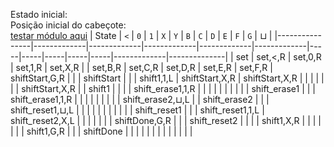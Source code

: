 Estado inicial: <br>
Posição inicial do cabeçote: <br>
[testar módulo aqui](https://github.com/SauloSamps/TimeCalculator/blob/main/caso%204/3.txt)
| State          | `<`         | `0`         | `1`         | `X`         | `Y`         | `B` | `C` | `D` | `E` | `F` | `G`         | ⊔           |
|----------------|-------------|-------------|-------------|-------------|-------------|-----|-----|-----|-----|-----|-------------|--------------|
| set            | set,<,R     | set,0,R     | set,1,R     | set,X,R     |             | set,B,R | set,C,R | set,D,R | set,E,R | set,F,R | shiftStart,G,R |              |
| shiftStart     |             |             | shift1,1,L  | shiftStart,X,R | shiftStart,X,R |     |     |     |     |     |             | shiftStart,X,R  |
| shift1         |             |             |             | shift_erase1,1,R |             |     |     |     |     |     |             |              |
| shift_erase1   |             |             | shift_erase1,1,R |             |             |     |     |     |     |     |             | shift_erase2,⊔,L |
| shift_erase2   |             |             | shift_reset1,⊔,L |             |             |     |     |     |     |     |             |              |
| shift_reset1   |             |             | shift_reset1,1,L | shift_reset2,X,L |             |     |     |     |     |     | shiftDone,G,R |              |
| shift_reset2   |             |             |             | shift1,X,R  |             |     |     |     |     |     | shift1,G,R   |              |
| shiftDone      |             |             |             |             |             |     |     |     |     |     |             |              |

